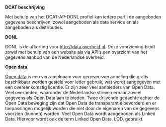 
 <b>DCAT beschrijving </b>

Met behulp van het DCAT-AP-DONL profiel kan iedere partij de aangeboden gegevens beschrijven, zowel aangeboden als data service en als aangeboden als distributies.


<b>DONL</b>

DONL is de afkorting voor http://data.overheid.nl. Deze voorziening biedt zowel met behulp van een website als via API’s een overzicht van het gegevens aanbod van de Nederlandse overheid.


<b>Open data</b>

[Open data](https://data.overheid.nl/en/ondersteuning/open-data/wat-is-open-data) is een verzamelnaam voor gegevensverzameling die gratis beschikbaar worden gesteld voor ieder gebruik, wat wordt aangegeven met een overeenkomstig licentie. Er zijn zeer veel aanbieders van Open Data. Veel overheden, waaronder de Nederlandse streven ernaar zoveel gegevens als Open Data aan te bieden. Twee drijvende gedachte achter de Open Data beweging zijn dat Open Data de transparantie bevorderd en er toepassingen mogelijk worden die niet door de eigenaren van de gegevens voorzien (kunnen) worden. Veel Open Data wordt aangeboden als Linked Data. Hiervoor wordt ook de term Linked Open Data, LOD, gebruikt.

